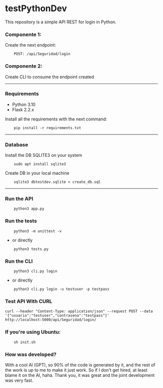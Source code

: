 # testPythonDev
This repository is a simple API REST for login in Python.

### Componente 1:
Create the next endpoint:


```
    POST: /api/Seguridad/login
```

### Componente 2:
Create CLI to consume the endpoint created
<hr>

### Requirements
- Python 3.10
- Flask 2.2.x

Install all the requirements with the next command:

```
    pip install -r requirements.txt
```
<hr>

### Database
Install the DB SQLITE3 on your system

```
    sudo apt install sqlite3
```

Create DB in your local machine

```
    sqlite3 dbtestdev.sqlite < create_db.sql
```
<hr>

### Run the API

```
    python3 app.py
```


### Run the tests

```
    python3 -m unittest -v
```
- or directly

```
    python3 tests.py 
```


### Run the CLI
```
    python3 cli.py login
```
- or directly

```
    python3 cli.py login -u testuser -p testpass
```

### Test API With CURL

```
curl --header "Content-Type: application/json" --request POST --data '{"usuario":"testuser","contrasena":"testpass"}' http://localhost:5000/api/Seguridad/login/
```


### If you're using Ubuntu:

```
    sh init.sh
```


### How was developed?
With a cool AI (GPT), so 90% of the code is generated by it, and the rest of the work is up to me to make it just work. So if I don't get hired, at least blame it on the AI, haha. Thank you, it was great and the joint development was very fast.